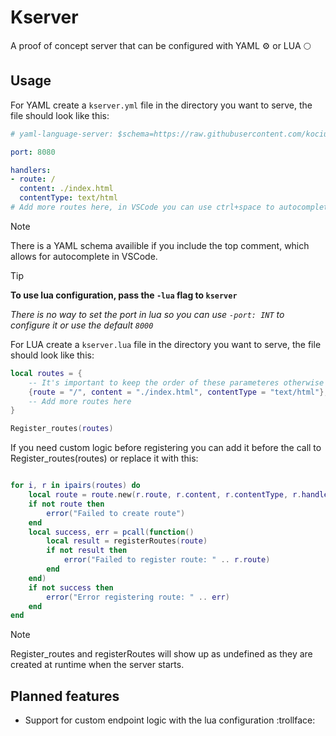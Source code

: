 # Kserver
 
A proof of concept server that can be configured with YAML ⚙️ or LUA 🌕

## Usage

For YAML create a `kserver.yml` file in the directory you want to serve, 
the file should look like this:

```yaml copy
# yaml-language-server: $schema=https://raw.githubusercontent.com/kociumba/kserver/main/.kserver

port: 8080

handlers:
- route: /
  content: ./index.html
  contentType: text/html
# Add more routes here, in VSCode you can use ctrl+space to autocomplete the array
```

>[!NOTE]
> There is a YAML schema availible if you include the top comment, which allows for autocomplete in VSCode.

> [!TIP]
>**To use lua configuration, pass the `-lua` flag to `kserver`**
>
>*There is no way to set the port in lua so you can use `-port: INT` to configure it or use the default `8000`*

For LUA create a `kserver.lua` file in the directory you want to serve,
the file should look like this:

```lua copy
local routes = {
    -- It's important to keep the order of these parameteres otherwise the server will confuse them
    {route = "/", content = "./index.html", contentType = "text/html"},
    -- Add more routes here
}

Register_routes(routes)
```

If you need custom logic before registering you can add it before the call to Register_routes(routes) or replace it with this:

```lua copy

for i, r in ipairs(routes) do
    local route = route.new(r.route, r.content, r.contentType, r.handler)
    if not route then
        error("Failed to create route")
    end
    local success, err = pcall(function()
        local result = registerRoutes(route)
        if not result then
            error("Failed to register route: " .. r.route)
        end
    end)
    if not success then
        error("Error registering route: " .. err)
    end
end
```

>[!NOTE]
> Register_routes and registerRoutes will show up as undefined as they are created at runtime when the server starts.

## Planned features

- Support for custom endpoint logic with the lua configuration :trollface:

